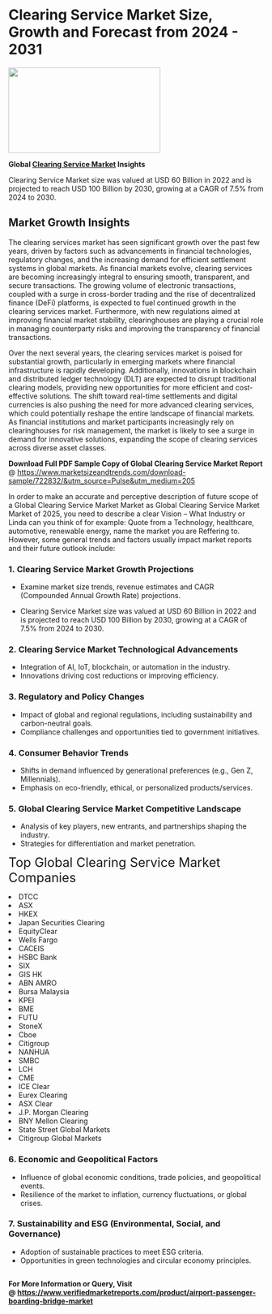 <H1>Clearing Service Market Size, Growth and Forecast from 2024 - 2031</H1><img class="aligncenter size-medium wp-image-584254" src="https://thirdeyenews.in/wp-content/uploads/2024/09/Global-Market-Research-300x168.jpeg" alt="" width="300" height="168" /><p><strong>Global&nbsp;<a href="https://www.marketsizeandtrends.com/download-sample/722832/&amp;utm_source=Pulse&amp;utm_medium=205">Clearing Service Market</a> Insights</strong></p><p>Clearing Service Market size was valued at USD 60 Billion in 2022 and is projected to reach USD 100 Billion by 2030, growing at a CAGR of 7.5% from 2024 to 2030.</p><p><h2>Market Growth Insights</h2> <p>The clearing services market has seen significant growth over the past few years, driven by factors such as advancements in financial technologies, regulatory changes, and the increasing demand for efficient settlement systems in global markets. As financial markets evolve, clearing services are becoming increasingly integral to ensuring smooth, transparent, and secure transactions. The growing volume of electronic transactions, coupled with a surge in cross-border trading and the rise of decentralized finance (DeFi) platforms, is expected to fuel continued growth in the clearing services market. Furthermore, with new regulations aimed at improving financial market stability, clearinghouses are playing a crucial role in managing counterparty risks and improving the transparency of financial transactions. </p> <p>Over the next several years, the clearing services market is poised for substantial growth, particularly in emerging markets where financial infrastructure is rapidly developing. Additionally, innovations in blockchain and distributed ledger technology (DLT) are expected to disrupt traditional clearing models, providing new opportunities for more efficient and cost-effective solutions. The shift toward real-time settlements and digital currencies is also pushing the need for more advanced clearing services, which could potentially reshape the entire landscape of financial markets. As financial institutions and market participants increasingly rely on clearinghouses for risk management, the market is likely to see a surge in demand for innovative solutions, expanding the scope of clearing services across diverse asset classes. </p><p><span class=""><strong>Download Full PDF Sample Copy of Global Clearing Service Market Report</strong> @ <a href="https://www.marketsizeandtrends.com/download-sample/722832/&amp;utm_source=Pulse&amp;utm_medium=205" target="_blank">https://www.marketsizeandtrends.com/download-sample/722832/&amp;utm_source=Pulse&amp;utm_medium=205</a></span></p><p>In order to make an accurate and perceptive description of future scope of a Global&nbsp;Clearing Service Market Market as Global&nbsp;Clearing Service Market Market of 2025, you need to describe a clear Vision &ndash; What Industry or Linda can you think of for example: Quote from a Technology, healthcare, automotive, renewable energy, name the market you are Reffering to. However, some general trends and factors usually impact market reports and their future outlook include:</p><h3>1.&nbsp;<strong>Clearing Service Market Growth Projections</strong></h3><ul><li>Examine market size trends, revenue estimates and CAGR (Compounded Annual Growth Rate) projections.</li><li><p>Clearing Service Market size was valued at USD 60 Billion in 2022 and is projected to reach USD 100 Billion by 2030, growing at a CAGR of 7.5% from 2024 to 2030.</p></li></ul><h3>2.&nbsp;<strong>Clearing Service Market Technological Advancements</strong></h3><ul><li>Integration of AI, IoT, blockchain, or automation in the industry.</li><li>Innovations driving cost reductions or improving efficiency.</li></ul><h3>3.&nbsp;<strong>Regulatory and Policy Changes</strong></h3><ul><li>Impact of global and regional regulations, including sustainability and carbon-neutral goals.</li><li>Compliance challenges and opportunities tied to government initiatives.</li></ul><h3>4.&nbsp;<strong>Consumer Behavior Trends</strong></h3><ul><li>Shifts in demand influenced by generational preferences (e.g., Gen Z, Millennials).</li><li>Emphasis on eco-friendly, ethical, or personalized products/services.</li></ul><h3>5.&nbsp;<strong>Global Clearing Service Market Competitive Landscape</strong></h3><ul><li>Analysis of key players, new entrants, and partnerships shaping the industry.</li><li>Strategies for differentiation and market penetration.</li></ul><p data-pm-slice="1 1 []"><span style="color: inherit; font-family: inherit; font-size: 25px;">Top Global Clearing Service Market Companies</span></p><div class="" data-test-id=""><p><li>DTCC</li><li> ASX</li><li> HKEX</li><li> Japan Securities Clearing</li><li> EquityClear</li><li> Wells Fargo</li><li> CACEIS</li><li> HSBC Bank</li><li> SIX</li><li> GIS HK</li><li> ABN AMRO</li><li> Bursa Malaysia</li><li> KPEI</li><li> BME</li><li> FUTU</li><li> StoneX</li><li> Cboe</li><li> Citigroup</li><li> NANHUA</li><li> SMBC</li><li> LCH</li><li> CME</li><li> ICE Clear</li><li> Eurex Clearing</li><li> ASX Clear</li><li> J.P. Morgan Clearing</li><li> BNY Mellon Clearing</li><li> State Street Global Markets</li><li> Citigroup Global Markets</li></p></div><h3>6.&nbsp;<strong>Economic and Geopolitical Factors</strong></h3><ul><li>Influence of global economic conditions, trade policies, and geopolitical events.</li><li>Resilience of the market to inflation, currency fluctuations, or global crises.</li></ul><h3>7.&nbsp;<strong>Sustainability and ESG (Environmental, Social, and Governance)</strong></h3><ul><li>Adoption of sustainable practices to meet ESG criteria.</li><li>Opportunities in green technologies and circular economy principles.</li></ul><h2><strong style="font-size: 14px;">For More Information or Query, Visit @&nbsp;</strong><a style="background-color: #ffffff; font-size: 14px;" href="https://www.marketsizeandtrends.com/report/clearing-service-market/" target="_blank">https://www.verifiedmarketreports.com/product/airport-passenger-boarding-bridge-market</a></h2>
